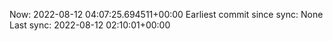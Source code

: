 Now: 2022-08-12 04:07:25.694511+00:00 Earliest commit since sync: None Last sync: 2022-08-12 02:10:01+00:00
